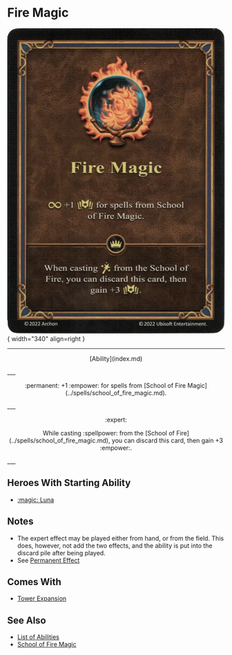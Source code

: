 # Fire Magic

![Fire Magic](../assets/abilities-fire_magic.webp){ width="340" align=right }

___
<p style="text-align: center;" markdown>[Ability](index.md)</p>
___
<p style="text-align: center;" markdown>:permanent: +1 :empower: for spells from [School of Fire Magic](../spells/school_of_fire_magic.md).</p>
___
<p style="text-align: center;" markdown> :expert: </p>

<p style="text-align: center;" markdown>While casting :spellpower: from the [School of Fire](../spells/school_of_fire_magic.md), you can discard this card, then gain +3 :empower:.</p>
___


## Heroes With Starting Ability

- [:magic: Luna](../heroes/luna.md)


## Notes

- The expert effect may be played either from hand, or from the field. This does, however, not add the two effects, and the ability is put into the discard pile after being played.
- See [Permanent Effect](../keywords/permanent_effect.md)


## Comes With

- [Tower Expansion](../content/tower_expansion.md)


## See Also

- [List of Abilities](index.md)
- [School of Fire Magic](../spells/school_of_fire_magic.md)
